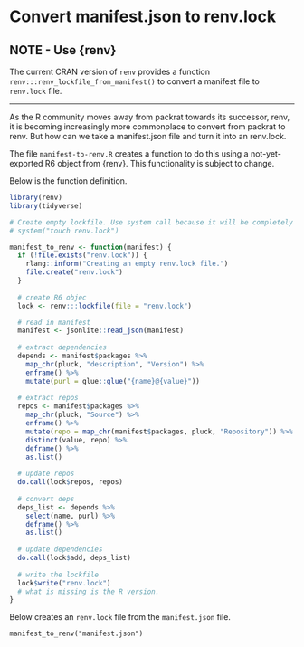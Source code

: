 
<!-- README.md is generated from README.Rmd. Please edit that file -->

# Convert manifest.json to renv.lock

## NOTE - Use {renv} 

The current CRAN version of `renv` provides a function `renv:::renv_lockfile_from_manifest()` to convert a manifest file to `renv.lock` file.

-----

As the R community moves away from packrat towards its successor, renv,
it is becoming increasingly more commonplace to convert from packrat to
renv. But how can we take a manifest.json file and turn it into an
renv.lock.

The file `manifest-to-renv.R` creates a function to do this using a
not-yet-exported R6 object from {renv}. This functionality is subject to
change.

Below is the function definition.

``` r
library(renv)
library(tidyverse)

# Create empty lockfile. Use system call because it will be completely empty
# system("touch renv.lock")

manifest_to_renv <- function(manifest) {
  if (!file.exists("renv.lock")) {
    rlang::inform("Creating an empty renv.lock file.")
    file.create("renv.lock")
  }
  
  # create R6 objec
  lock <- renv:::lockfile(file = "renv.lock")  

  # read in manifest
  manifest <- jsonlite::read_json(manifest)
  
  # extract dependencies
  depends <- manifest$packages %>% 
    map_chr(pluck, "description", "Version") %>% 
    enframe() %>% 
    mutate(purl = glue::glue("{name}@{value}"))
  
  # extract repos
  repos <- manifest$packages %>% 
    map_chr(pluck, "Source") %>% 
    enframe() %>% 
    mutate(repo = map_chr(manifest$packages, pluck, "Repository")) %>% 
    distinct(value, repo) %>% 
    deframe() %>% 
    as.list()
  
  # update repos
  do.call(lock$repos, repos)
  
  # convert deps
  deps_list <- depends %>% 
    select(name, purl) %>% 
    deframe() %>% 
    as.list()
  
  # update dependencies
  do.call(lock$add, deps_list)
  
  # write the lockfile
  lock$write("renv.lock")
  # what is missing is the R version.
}
```

Below creates an `renv.lock` file from the `manifest.json` file.

    manifest_to_renv("manifest.json")
